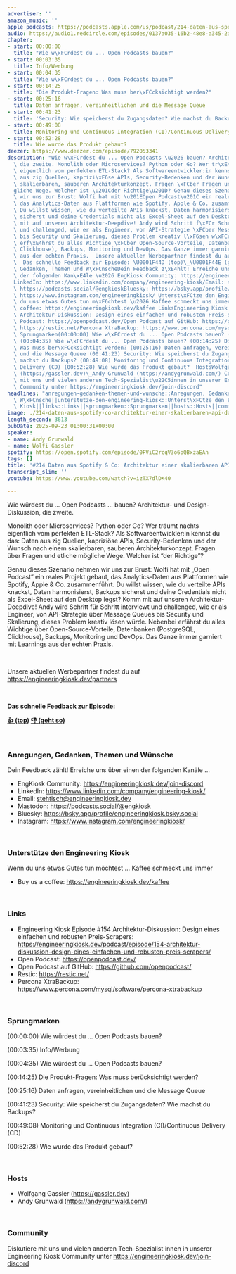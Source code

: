 ```yaml
---
advertiser: ''
amazon_music: ''
apple_podcasts: https://podcasts.apple.com/us/podcast/214-daten-aus-spotify-co-architektur-einer-skalierbaren/id1603082924?i=1000727966467&uo=4
audio: https://audio1.redcircle.com/episodes/0137a035-16b2-48e8-a345-2a5ed21c8af3/stream.mp3
chapter:
- start: 00:00:00
  title: "Wie w\xFCrdest du ... Open Podcasts bauen?"
- start: 00:03:35
  title: Info/Werbung
- start: 00:04:35
  title: "Wie w\xFCrdest du ... Open Podcasts bauen?"
- start: 00:14:25
  title: "Die Produkt-Fragen: Was muss ber\xFCcksichtigt werden?"
- start: 00:25:16
  title: Daten anfragen, vereinheitlichen und die Message Queue
- start: 00:41:23
  title: 'Security: Wie speicherst du Zugangsdaten? Wie machst du Backups?'
- start: 00:49:08
  title: Monitoring und Continuous Integration (CI)/Continuous Delivery (CD)
- start: 00:52:28
  title: Wie wurde das Produkt gebaut?
deezer: https://www.deezer.com/episode/792053341
description: "Wie w\xFCrdest du ... Open Podcasts \u2026 bauen? Architektur- und Design-Diskussion,\
  \ die zweite. Monolith oder Microservices? Python oder Go? Wer tr\xE4umt nachts\
  \ eigentlich vom perfekten ETL-Stack? Als Softwareentwickler:in kennst du das: Daten\
  \ aus zig Quellen, kaprizi\xF6se APIs, Security-Bedenken und der Wunsch nach einem\
  \ skalierbaren, sauberen Architekturkonzept. Fragen \xFCber Fragen und etliche m\xF6\
  gliche Wege. Welcher ist \u201Cder Richtige\u201D? Genau dieses Szenario nehmen\
  \ wir uns zur Brust: Wolfi hat mit \u201EOpen Podcast\u201C ein reales Projekt gebaut,\
  \ das Analytics-Daten aus Plattformen wie Spotify, Apple & Co. zusammenf\xFChrt.\
  \ Du willst wissen, wie du verteilte APIs knackst, Daten harmonisierst, Backups\
  \ sicherst und deine Credentials nicht als Excel-Sheet auf den Desktop legst? Komm\
  \ mit auf unseren Architektur-Deepdive! Andy wird Schritt f\xFCr Schritt interviewt\
  \ und challenged, wie er als Engineer, von API-Strategie \xFCber Message Queues\
  \ bis Security und Skalierung, dieses Problem kreativ l\xF6sen w\xFCrde. Nebenbei\
  \ erf\xE4hrst du alles Wichtige \xFCber Open-Source-Vorteile, Datenbanken (PostgreSQL,\
  \ Clickhouse), Backups, Monitoring und DevOps. Das Ganze immer garniert mit Learnings\
  \ aus der echten Praxis.  Unsere aktuellen Werbepartner findest du auf https://engineeringkiosk.dev/partners\
  \  Das schnelle Feedback zur Episode: \U0001F44D (top)\_\U0001F44E (geht so)  Anregungen,\
  \ Gedanken, Themen und W\xFCnscheDein Feedback z\xE4hlt! Erreiche uns \xFCber einen\
  \ der folgenden Kan\xE4le \u2026 EngKiosk Community: https://engineeringkiosk.dev/join-discord\_\
  LinkedIn: https://www.linkedin.com/company/engineering-kiosk/Email: stehtisch@engineeringkiosk.devMastodon:\
  \ https://podcasts.social/@engkioskBluesky: https://bsky.app/profile/engineeringkiosk.bsky.socialInstagram:\
  \ https://www.instagram.com/engineeringkiosk/ Unterst\xFCtze den Engineering KioskWenn\
  \ du uns etwas Gutes tun m\xF6chtest \u2026 Kaffee schmeckt uns immer\_ Buy us a\
  \ coffee: https://engineeringkiosk.dev/kaffee LinksEngineering Kiosk Episode #154\
  \ Architektur-Diskussion: Design eines einfachen und robusten Preis-Scrapers: https://engineeringkiosk.dev/podcast/episode/154-architektur-diskussion-design-eines-einfachen-und-robusten-preis-scrapers/Open\
  \ Podcast: https://openpodcast.dev/Open Podcast auf GitHub: https://github.com/openpodcast/Restic:\
  \ https://restic.net/Percona XtraBackup: https://www.percona.com/mysql/software/percona-xtrabackup\
  \ Sprungmarken(00:00:00) Wie w\xFCrdest du ... Open Podcasts bauen? (00:03:35) Info/Werbung\
  \ (00:04:35) Wie w\xFCrdest du ... Open Podcasts bauen? (00:14:25) Die Produkt-Fragen:\
  \ Was muss ber\xFCcksichtigt werden? (00:25:16) Daten anfragen, vereinheitlichen\
  \ und die Message Queue (00:41:23) Security: Wie speicherst du Zugangsdaten? Wie\
  \ machst du Backups? (00:49:08) Monitoring und Continuous Integration (CI)/Continuous\
  \ Delivery (CD) (00:52:28) Wie wurde das Produkt gebaut?  HostsWolfgang Gassler\
  \ (https://gassler.dev)\_Andy Grunwald (https://andygrunwald.com/) CommunityDiskutiere\
  \ mit uns und vielen anderen Tech-Spezialist\u22C5innen in unserer Engineering Kiosk\
  \ Community unter https://engineeringkiosk.dev/join-discord"
headlines: "anregungen-gedanken-themen-und-wunsche::Anregungen, Gedanken, Themen und\
  \ W\xFCnsche||unterstutze-den-engineering-kiosk::Unterst\xFCtze den Engineering\
  \ Kiosk||links::Links||sprungmarken::Sprungmarken||hosts::Hosts||community::Community"
image: ./214-daten-aus-spotify-co-architektur-einer-skalierbaren-api-data-pipeline.jpg
length_second: 3613
pubDate: 2025-09-23 01:00:31+00:00
speaker:
- name: Andy Grunwald
- name: Wolfi Gassler
spotify: https://open.spotify.com/episode/0FViC2rcqV3o6pQBxzaEAn
tags: []
title: '#214 Daten aus Spotify & Co: Architektur einer skalierbaren API-Data-Pipeline'
transcript_slim: ''
youtube: https://www.youtube.com/watch?v=izTX7dlDK40

---
```

<p>Wie würdest du ... Open Podcasts … bauen? Architektur- und Design-Diskussion, die zweite.</p><p>Monolith oder Microservices? Python oder Go? Wer träumt nachts eigentlich vom perfekten ETL-Stack? Als Softwareentwickler:in kennst du das: Daten aus zig Quellen, kapriziöse APIs, Security-Bedenken und der Wunsch nach einem skalierbaren, sauberen Architekturkonzept. Fragen über Fragen und etliche mögliche Wege. Welcher ist “der Richtige”?</p><p>Genau dieses Szenario nehmen wir uns zur Brust: Wolfi hat mit „Open Podcast“ ein reales Projekt gebaut, das Analytics-Daten aus Plattformen wie Spotify, Apple &amp; Co. zusammenführt. Du willst wissen, wie du verteilte APIs knackst, Daten harmonisierst, Backups sicherst und deine Credentials nicht als Excel-Sheet auf den Desktop legst? Komm mit auf unseren Architektur-Deepdive! Andy wird Schritt für Schritt interviewt und challenged, wie er als Engineer, von API-Strategie über Message Queues bis Security und Skalierung, dieses Problem kreativ lösen würde. Nebenbei erfährst du alles Wichtige über Open-Source-Vorteile, Datenbanken (PostgreSQL, Clickhouse), Backups, Monitoring und DevOps. Das Ganze immer garniert mit Learnings aus der echten Praxis.</p><p><br></p><p>Unsere aktuellen Werbepartner findest du auf <a href="https://engineeringkiosk.dev/partners">https://engineeringkiosk.dev/partners</a></p><p><br></p><p><strong>Das schnelle Feedback zur Episode:</strong></p><p><a href="https://api.openpodcast.dev/feedback/214/upvote" rel="nofollow"><strong>👍 (top)</strong></a><strong> </strong><a href="https://api.openpodcast.dev/feedback/214/downvote" rel="nofollow"><strong>👎 (geht so)</strong></a></p><p><br></p><h3 id="anregungen-gedanken-themen-und-wunsche">Anregungen, Gedanken, Themen und Wünsche</h3><p>Dein Feedback zählt! Erreiche uns über einen der folgenden Kanäle …</p><ul><li>EngKiosk Community: <a href="https://engineeringkiosk.dev/join-discord">https://engineeringkiosk.dev/join-discord</a> </li><li>LinkedIn: <a href="https://www.linkedin.com/company/engineering-kiosk/" rel="nofollow">https://www.linkedin.com/company/engineering-kiosk/</a></li><li>Email: <a href="mailto:stehtisch@engineeringkiosk.dev" rel="nofollow">stehtisch@engineeringkiosk.dev</a></li><li>Mastodon: <a href="https://podcasts.social/@engkiosk" rel="nofollow">https://podcasts.social/@engkiosk</a></li><li>Bluesky: <a href="https://bsky.app/profile/engineeringkiosk.bsky.social" rel="nofollow">https://bsky.app/profile/engineeringkiosk.bsky.social</a></li><li>Instagram: <a href="https://www.instagram.com/engineeringkiosk/" rel="nofollow">https://www.instagram.com/engineeringkiosk/</a></li></ul><p><br></p><h3 id="unterstutze-den-engineering-kiosk">Unterstütze den Engineering Kiosk</h3><p>Wenn du uns etwas Gutes tun möchtest … Kaffee schmeckt uns immer </p><ul><li>Buy us a coffee: <a href="https://engineeringkiosk.dev/kaffee">https://engineeringkiosk.dev/kaffee</a></li></ul><p><br></p><h3 id="links">Links</h3><ul><li>Engineering Kiosk Episode #154 Architektur-Diskussion: Design eines einfachen und robusten Preis-Scrapers: <a href="https://engineeringkiosk.dev/podcast/episode/154-architektur-diskussion-design-eines-einfachen-und-robusten-preis-scrapers/">https://engineeringkiosk.dev/podcast/episode/154-architektur-diskussion-design-eines-einfachen-und-robusten-preis-scrapers/</a></li><li>Open Podcast: <a href="https://openpodcast.dev/" rel="nofollow">https://openpodcast.dev/</a></li><li>Open Podcast auf GitHub: <a href="https://github.com/openpodcast/" rel="nofollow">https://github.com/openpodcast/</a></li><li>Restic: <a href="https://restic.net/" rel="nofollow">https://restic.net/</a></li><li>Percona XtraBackup: <a href="https://www.percona.com/mysql/software/percona-xtrabackup" rel="nofollow">https://www.percona.com/mysql/software/percona-xtrabackup</a></li></ul><p><br></p><h3 id="sprungmarken">Sprungmarken</h3><p>(00:00:00) Wie würdest du ... Open Podcasts bauen?</p><p>(00:03:35) Info/Werbung</p><p>(00:04:35) Wie würdest du ... Open Podcasts bauen?</p><p>(00:14:25) Die Produkt-Fragen: Was muss berücksichtigt werden?</p><p>(00:25:16) Daten anfragen, vereinheitlichen und die Message Queue</p><p>(00:41:23) Security: Wie speicherst du Zugangsdaten? Wie machst du Backups?</p><p>(00:49:08) Monitoring und Continuous Integration (CI)/Continuous Delivery (CD)</p><p>(00:52:28) Wie wurde das Produkt gebaut?</p><p><br></p><h3 id="hosts">Hosts</h3><ul><li>Wolfgang Gassler (<a href="https://gassler.dev" rel="nofollow">https://gassler.dev</a>) </li><li>Andy Grunwald (<a href="https://andygrunwald.com/" rel="nofollow">https://andygrunwald.com/</a>)</li></ul><p><br></p><h3 id="community">Community</h3><p>Diskutiere mit uns und vielen anderen Tech-Spezialist⋅innen in unserer Engineering Kiosk Community unter <a href="https://engineeringkiosk.dev/join-discord">https://engineeringkiosk.dev/join-discord</a></p>